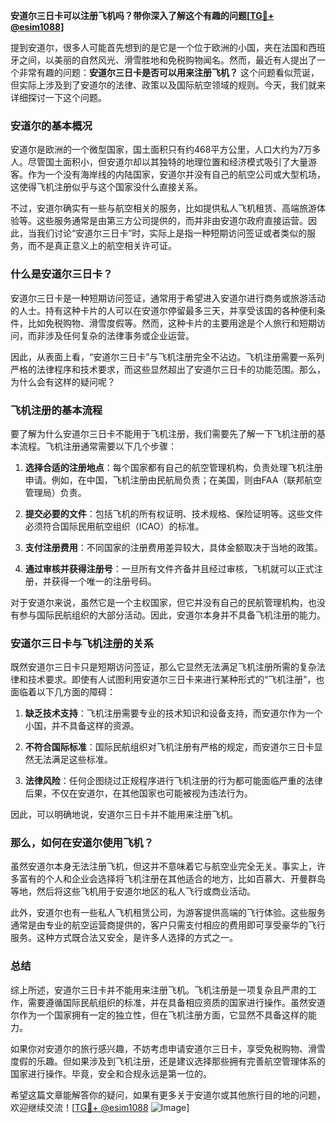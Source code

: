 **安道尔三日卡可以注册飞机吗？带你深入了解这个有趣的问题[[TG💪+ @esim1088](https://t.me/s/esim1088)]**

提到安道尔，很多人可能首先想到的是它是一个位于欧洲的小国，夹在法国和西班牙之间，以美丽的自然风光、滑雪胜地和免税购物闻名。然而，最近有人提出了一个非常有趣的问题：**安道尔三日卡是否可以用来注册飞机？** 这个问题看似荒诞，但实际上涉及到了安道尔的法律、政策以及国际航空领域的规则。今天，我们就来详细探讨一下这个问题。

### 安道尔的基本概况

安道尔是欧洲的一个微型国家，国土面积只有约468平方公里，人口大约为7万多人。尽管国土面积小，但安道尔却以其独特的地理位置和经济模式吸引了大量游客。作为一个没有海岸线的内陆国家，安道尔并没有自己的航空公司或大型机场，这使得飞机注册似乎与这个国家没什么直接关系。

不过，安道尔确实有一些与航空相关的服务，比如提供私人飞机租赁、高端旅游体验等。这些服务通常是由第三方公司提供的，而并非由安道尔政府直接运营。因此，当我们讨论“安道尔三日卡”时，实际上是指一种短期访问签证或者类似的服务，而不是真正意义上的航空相关许可证。

### 什么是安道尔三日卡？

安道尔三日卡是一种短期访问签证，通常用于希望进入安道尔进行商务或旅游活动的人士。持有这种卡片的人可以在安道尔停留最多三天，并享受该国的各种便利条件，比如免税购物、滑雪度假等。然而，这种卡片的主要用途是个人旅行和短期访问，而非涉及任何复杂的法律事务或企业运营。

因此，从表面上看，“安道尔三日卡”与飞机注册完全不沾边。飞机注册需要一系列严格的法律程序和技术要求，而这些显然超出了安道尔三日卡的功能范围。那么，为什么会有这样的疑问呢？

### 飞机注册的基本流程

要了解为什么安道尔三日卡不能用于飞机注册，我们需要先了解一下飞机注册的基本流程。飞机注册通常需要以下几个步骤：

1. **选择合适的注册地点**：每个国家都有自己的航空管理机构，负责处理飞机注册申请。例如，在中国，飞机注册由民航局负责；在美国，则由FAA（联邦航空管理局）负责。
   
2. **提交必要的文件**：包括飞机的所有权证明、技术规格、保险证明等。这些文件必须符合国际民用航空组织（ICAO）的标准。

3. **支付注册费用**：不同国家的注册费用差异较大，具体金额取决于当地的政策。

4. **通过审核并获得注册号**：一旦所有文件齐备并且经过审核，飞机就可以正式注册，并获得一个唯一的注册号码。

对于安道尔来说，虽然它是一个主权国家，但它并没有自己的民航管理机构，也没有参与国际民航组织的大部分活动。因此，安道尔本身并不具备飞机注册的能力。

### 安道尔三日卡与飞机注册的关系

既然安道尔三日卡只是短期访问签证，那么它显然无法满足飞机注册所需的复杂法律和技术要求。即使有人试图利用安道尔三日卡来进行某种形式的“飞机注册”，也面临着以下几方面的障碍：

1. **缺乏技术支持**：飞机注册需要专业的技术知识和设备支持，而安道尔作为一个小国，并不具备这样的资源。

2. **不符合国际标准**：国际民航组织对飞机注册有严格的规定，而安道尔三日卡显然无法满足这些标准。

3. **法律风险**：任何企图绕过正规程序进行飞机注册的行为都可能面临严重的法律后果，不仅在安道尔，在其他国家也可能被视为违法行为。

因此，可以明确地说，安道尔三日卡并不能用来注册飞机。

### 那么，如何在安道尔使用飞机？

虽然安道尔本身无法注册飞机，但这并不意味着它与航空业完全无关。事实上，许多富有的个人和企业会选择将飞机注册在其他适合的地方，比如百慕大、开曼群岛等地，然后将这些飞机用于安道尔地区的私人飞行或商业活动。

此外，安道尔也有一些私人飞机租赁公司，为游客提供高端的飞行体验。这些服务通常是由专业的航空运营商提供的，客户只需支付相应的费用即可享受豪华的飞行服务。这种方式既合法又安全，是许多人选择的方式之一。

### 总结

综上所述，安道尔三日卡并不能用来注册飞机。飞机注册是一项复杂且严肃的工作，需要遵循国际民航组织的标准，并在具备相应资质的国家进行操作。虽然安道尔作为一个国家拥有一定的独立性，但在飞机注册方面，它显然不具备这样的能力。

如果你对安道尔的旅行感兴趣，不妨考虑申请安道尔三日卡，享受免税购物、滑雪度假的乐趣。但如果涉及到飞机注册，还是建议选择那些拥有完善航空管理体系的国家进行操作。毕竟，安全和合规永远是第一位的。

希望这篇文章能解答你的疑问，如果有更多关于安道尔或其他旅行目的地的问题，欢迎继续交流！[[TG💪+ @esim1088](https://t.me/s/esim1088) ![Image](https://i.postimg.cc/4NQfJmqS/Snipaste-2025-05-13-00-14-12.png)]